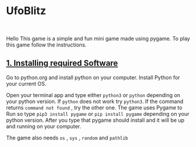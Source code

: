 <h1>UfoBlitz</h1>
<br>
<p>Hello This game is a simple and fun mini game made using pygame. To play this game follow the instructions.</p>
<h2><u>1. Installing required Software</u></h2>
<p>Go to python.org and install python on your computer. Install Python for your current OS.</p>
<p>Open your terminal app and type either <code>python3</code> or <code>python</code> depending on your python version. If <code>python</code> does not work try <code>python3</code>. If the command returns <code>command not found</code> , try the other one. The game uses Pygame to Run so type <code>pip3 install pygame</code> or <code>pip install pygame</code> depending on your python version. After you type that pygame should install and it will be up and running on your computer.</p>
<p>The game also needs <code>os</code> , <code>sys</code> , <code>random</code> and <code>pathlib</code> </p>


